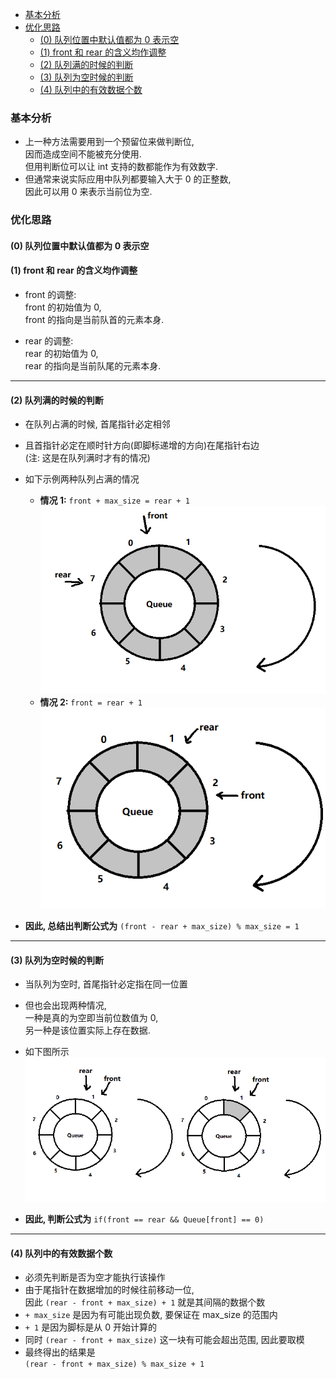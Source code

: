 <!-- TOC -->

- [基本分析](#%E5%9F%BA%E6%9C%AC%E5%88%86%E6%9E%90)
- [优化思路](#%E4%BC%98%E5%8C%96%E6%80%9D%E8%B7%AF)
    - [(0) 队列位置中默认值都为 0 表示空](#0-%E9%98%9F%E5%88%97%E4%BD%8D%E7%BD%AE%E4%B8%AD%E9%BB%98%E8%AE%A4%E5%80%BC%E9%83%BD%E4%B8%BA-0-%E8%A1%A8%E7%A4%BA%E7%A9%BA)
    - [(1) front 和 rear 的含义均作调整](#1-front-%E5%92%8C-rear-%E7%9A%84%E5%90%AB%E4%B9%89%E5%9D%87%E4%BD%9C%E8%B0%83%E6%95%B4)
    - [(2) 队列满的时候的判断](#2-%E9%98%9F%E5%88%97%E6%BB%A1%E7%9A%84%E6%97%B6%E5%80%99%E7%9A%84%E5%88%A4%E6%96%AD)
    - [(3) 队列为空时候的判断](#3-%E9%98%9F%E5%88%97%E4%B8%BA%E7%A9%BA%E6%97%B6%E5%80%99%E7%9A%84%E5%88%A4%E6%96%AD)
    - [(4) 队列中的有效数据个数](#4-%E9%98%9F%E5%88%97%E4%B8%AD%E7%9A%84%E6%9C%89%E6%95%88%E6%95%B0%E6%8D%AE%E4%B8%AA%E6%95%B0)

<!-- /TOC -->

### 基本分析


- 上一种方法需要用到一个预留位来做判断位,  
  因而造成空间不能被充分使用.  
  但用判断位可以让 int 支持的数都能作为有效数字.
- 但通常来说实际应用中队列都要输入大于 0 的正整数,  
  因此可以用 0 来表示当前位为空.


### 优化思路

#### (0) 队列位置中默认值都为 0 表示空

#### (1) front 和 rear 的含义均作调整

- front 的调整:  
  front 的初始值为 0,  
  front 的指向是当前队首的元素本身.

- rear 的调整:  
  rear 的初始值为 0,  
  rear 的指向是当前队尾的元素本身.

****
#### (2) 队列满的时候的判断

- 在队列占满的时候, 首尾指针必定相邻
- 且首指针必定在顺时针方向(即脚标递增的方向)在尾指针右边  
  (注: 这是在队列满时才有的情况)
- 如下示例两种队列占满的情况
  - **情况 1:** `front + max_size = rear + 1`   
![队列满情况1](../99.images/2020-04-16-10-16-36.png)
  - **情况 2:** `front = rear + 1`    
![队列满情况2](../99.images/2020-04-16-10-21-00.png)

- **因此, 总结出判断公式为** `(front - rear + max_size) % max_size = 1`

****

#### (3) 队列为空时候的判断

- 当队列为空时, 首尾指针必定指在同一位置
- 但也会出现两种情况,  
  一种是真的为空即当前位数值为 0,  
  另一种是该位置实际上存在数据.
- 如下图所示   
  ![队列空的两种情况](../99.images/2020-04-16-10-35-06.png)

- **因此, 判断公式为** `if(front == rear && Queue[front] == 0)`

****
#### (4) 队列中的有效数据个数

- 必须先判断是否为空才能执行该操作
- 由于尾指针在数据增加的时候往前移动一位,  
  因此 `(rear - front + max_size) + 1` 就是其间隔的数据个数  
- `+ max_size` 是因为有可能出现负数, 要保证在 max_size 的范围内
- `+ 1` 是因为脚标是从 0 开始计算的
- 同时 `(rear - front + max_size)` 这一块有可能会超出范围, 因此要取模
- 最终得出的结果是  
  `(rear - front + max_size) % max_size + 1`